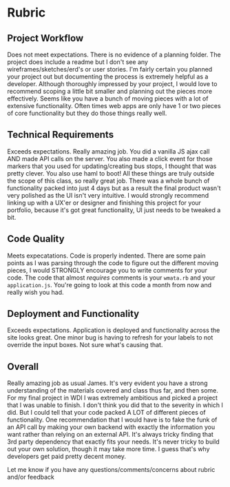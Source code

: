 # Rubric
## Project Workflow
Does not meet expectations. There is no evidence of a planning folder. The project does include a readme but I don't see any wireframes/sketches/erd's or user stories. I'm fairly certain you planned your project out but documenting the process is extremely helpful as a developer. Although thoroughly impressed by your project, I would love to recommend scoping a little bit smaller and planning out the pieces more effectively. Seems like you have a bunch of moving pieces with a lot of extensive functionality. Often times web apps are only have 1 or two pieces of core functionality but they do those things really well.

## Technical Requirements
Exceeds expectations. Really amazing job. You did a vanilla JS ajax call AND made API calls on the server. You also made a click event for those markers that you used for updating/creating bus stops, I thought that was pretty clever. You also use haml to boot! All these things are truly outside the scope of this class, so really great job. There was a whole bunch of functionality packed into just 4 days but as a result the final product wasn't very polished as the UI isn't very intuitive. I would strongly recommend linking up with a UX'er or designer and finishing this project for your portfolio, because it's got great functionality, UI just needs to be tweaked a bit.

## Code Quality
Meets expecatations. Code is properly indented. There are some pain points as I was parsing through the code to figure out the different moving pieces, I would STRONGLY encourage you to write comments for your code. The code that almost *requires* comments is your `wmata.rb` and your `application.js`. You're going to look at this code a month from now and really wish you had.

## Deployment and Functionality
Exceeds expectations. Application is deployed and functionality across the site looks great. One minor bug is having to refresh for your labels to not override the input boxes. Not sure what's causing that.

## Overall
Really amazing job as usual James. It's very evident you have a strong understanding of the materials covered and class thus far, and then some. For my final project in WDI I was extremely ambitious and picked a project that I was unable to finish. I don't think you did that to the severity in which I did. But I could tell that your code packed A LOT of different pieces of functionality. One recommendation that I would have is to fake the funk of an API call by making your own backend with exactly the information you want rather than relying on an external API. It's always tricky finding that 3rd party dependency that exactly fits your needs. It's never tricky to build out your own solution, though it may take more time. I guess that's why developers get paid pretty decent money.

Let me know if you have any questions/comments/concerns about rubric and/or feedback
